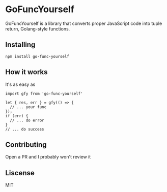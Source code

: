 # GoFuncYourself

GoFuncYourself is a library that converts proper JavaScript code into tuple return, Golang-style functions.

## Installing

`npm install go-func-yourself`

## How it works

It's as easy as

```
import gfy from 'go-func-yourself'

let { res, err } = gfy(() => {
  // ... your func
});
if (err) {
  // ... do error
}
// ... do success

```

## Contributing

Open a PR and I probably won't review it

## Liscense
MIT
